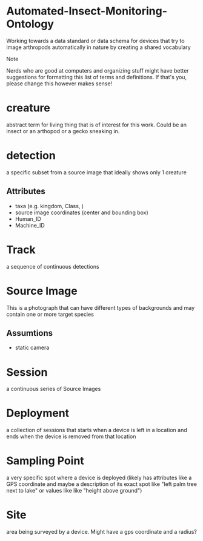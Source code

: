 # Automated-Insect-Monitoring-Ontology
Working towards a data standard or data schema for devices that try to image arthropods automatically in nature by creating a shared vocabulary

> [!NOTE]  
> Nerds who are good at computers and organizing stuff might have better suggestions for formatting this list of terms and definitions. If that's you, please change this however makes sense!

# creature
abstract term for living thing that is of interest for this work. Could be an insect or an arthopod or a gecko sneaking in.

# detection
a specific subset from a source image that ideally shows only 1 creature
## Attributes
- taxa (e.g. kingdom, Class, )
- source image coordinates (center and bounding box)
- Human_ID
- Machine_ID

# Track
a sequence of continuous detections

# Source Image
This is a photograph that can have different types of backgrounds and may contain one or more target species
## Assumtions
- static camera

# Session
a continuous series of Source Images

# Deployment
a collection of sessions that starts when a device is left in a location and ends when the device is removed from that location

# Sampling Point 
a very specific spot where a device is deployed (likely has attributes like a GPS coordinate and maybe a description of its exact spot like "left palm tree next to lake" or values like like "height above ground")

# Site
area being surveyed by a device. Might have a gps coordinate and a radius?

